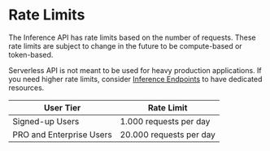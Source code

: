 # Rate Limits

The Inference API has rate limits based on the number of requests. These rate limits are subject to change in the future to be compute-based or token-based. 

Serverless API is not meant to be used for heavy production applications. If you need higher rate limits, consider [Inference Endpoints](https://huggingface.co/docs/inference-endpoints) to have dedicated resources.

| User Tier           | Rate Limit                |
|---------------------|---------------------------|
| Signed-up Users     | 1.000 requests per day     |
| PRO and Enterprise Users           | 20.000 requests per day    |